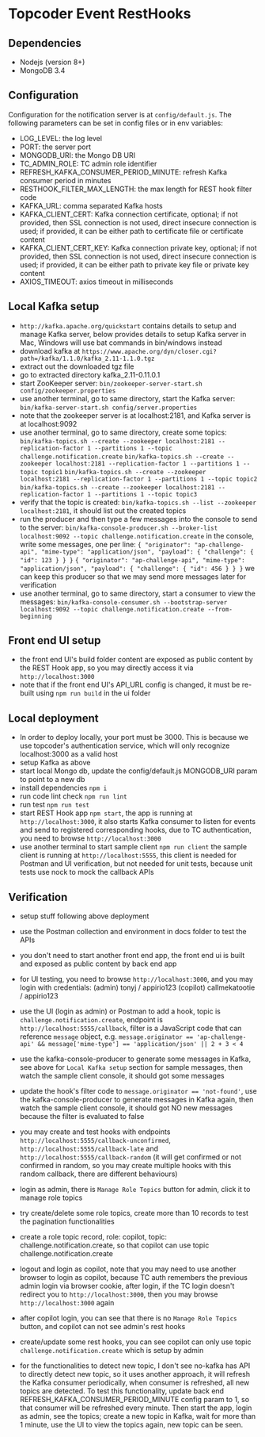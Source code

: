 # Topcoder Event RestHooks

## Dependencies

- Nodejs (version 8+)
- MongoDB 3.4

## Configuration

Configuration for the notification server is at `config/default.js`.
The following parameters can be set in config files or in env variables:

- LOG_LEVEL: the log level
- PORT: the server port
- MONGODB_URI: the Mongo DB URI
- TC_ADMIN_ROLE: TC admin role identifier
- REFRESH_KAFKA_CONSUMER_PERIOD_MINUTE: refresh Kafka consumer period in minutes
- RESTHOOK_FILTER_MAX_LENGTH: the max length for REST hook filter code
- KAFKA_URL: comma separated Kafka hosts
- KAFKA_CLIENT_CERT: Kafka connection certificate, optional;
    if not provided, then SSL connection is not used, direct insecure connection is used;
    if provided, it can be either path to certificate file or certificate content
- KAFKA_CLIENT_CERT_KEY: Kafka connection private key, optional;
    if not provided, then SSL connection is not used, direct insecure connection is used;
    if provided, it can be either path to private key file or private key content
- AXIOS_TIMEOUT: axios timeout in milliseconds

## Local Kafka setup

- `http://kafka.apache.org/quickstart` contains details to setup and manage Kafka server,
  below provides details to setup Kafka server in Mac, Windows will use bat commands in bin/windows instead
- download kafka at `https://www.apache.org/dyn/closer.cgi?path=/kafka/1.1.0/kafka_2.11-1.1.0.tgz`
- extract out the downloaded tgz file
- go to extracted directory kafka_2.11-0.11.0.1
- start ZooKeeper server:
  `bin/zookeeper-server-start.sh config/zookeeper.properties`
- use another terminal, go to same directory, start the Kafka server:
  `bin/kafka-server-start.sh config/server.properties`
- note that the zookeeper server is at localhost:2181, and Kafka server is at localhost:9092
- use another terminal, go to same directory, create some topics:
  `bin/kafka-topics.sh --create --zookeeper localhost:2181 --replication-factor 1 --partitions 1 --topic challenge.notification.create`
  `bin/kafka-topics.sh --create --zookeeper localhost:2181 --replication-factor 1 --partitions 1 --topic topic1`
  `bin/kafka-topics.sh --create --zookeeper localhost:2181 --replication-factor 1 --partitions 1 --topic topic2`
  `bin/kafka-topics.sh --create --zookeeper localhost:2181 --replication-factor 1 --partitions 1 --topic topic3`
- verify that the topic is created:
  `bin/kafka-topics.sh --list --zookeeper localhost:2181`,
  it should list out the created topics
- run the producer and then type a few messages into the console to send to the server:
  `bin/kafka-console-producer.sh --broker-list localhost:9092 --topic challenge.notification.create`
  in the console, write some messages, one per line:
  `{ "originator": "ap-challenge-api", "mime-type": "application/json", "payload": { "challenge": { "id": 123 } } }`
  `{ "originator": "ap-challenge-api", "mime-type": "application/json", "payload": { "challenge": { "id": 456 } } }`
  we can keep this producer so that we may send more messages later for verification
- use another terminal, go to same directory, start a consumer to view the messages:
  `bin/kafka-console-consumer.sh --bootstrap-server localhost:9092 --topic challenge.notification.create --from-beginning`

## Front end UI setup

- the front end UI's build folder content are exposed as public content by the REST Hook app, so you may directly access it
  via `http://localhost:3000`
- note that if the front end UI's API_URL config is changed, it must be re-built using `npm run build` in the ui folder

## Local deployment

- In order to deploy locally, your port must be 3000. This is because we use topcoder's authentication service, which will only recognize localhost:3000 as a valid host
- setup Kafka as above
- start local Mongo db, update the config/default.js MONGODB_URI param to point to a new db
- install dependencies `npm i`
- run code lint check `npm run lint`
- run test `npm run test`
- start REST Hook app `npm start`,
  the app is running at `http://localhost:3000`,
  it also starts Kafka consumer to listen for events and send to registered corresponding hooks,
  due to TC authentication, you need to browse `http://localhost:3000`
- use another terminal to start sample client `npm run client`
  the sample client is running at `http://localhost:5555`,
  this client is needed for Postman and UI verification, but not needed for unit tests, because unit tests use nock to mock the callback APIs

## Verification

- setup stuff following above deployment
- use the Postman collection and environment in docs folder to test the APIs
- you don't need to start another front end app, the front end ui is built and exposed as public content by back end app
- for UI testing, you need to browse `http://localhost:3000`, and you may login with credentials:
  (admin) tonyj / appirio123
  (copilot) callmekatootie / appirio123
- use the UI (login as admin) or Postman to add a hook,
  topic is `challenge.notification.create`,
  endpoint is `http://localhost:5555/callback`,
  filter is a JavaScript code that can reference `message` object,
  e.g. `message.originator == 'ap-challenge-api' && message['mime-type'] == 'application/json' || 2 + 3 < 4`
- use the kafka-console-producer to generate some messages in Kafka, see above for `Local Kafka setup` section
  for sample messages, then watch the sample client console, it should got some messages
- update the hook's filter code to `message.originator == 'not-found'`,
  use the kafka-console-producer to generate messages in Kafka again,
  then watch the sample client console, it should got NO new messages because the filter is evaluated to false
- you may create and test hooks with endpoints `http://localhost:5555/callback-unconfirmed`, `http://localhost:5555/callback-late`
  and `http://localhost:5555/callback-random` (it will get confirmed or not confirmed in random, so you may create multiple hooks
  with this random callback, there are different behaviours)

- login as admin, there is `Manage Role Topics` button for admin, click it to manage role topics
- try create/delete some role topics, create more than 10 records to test the pagination functionalities
- create a role topic record, role: copilot, topic: challenge.notification.create, so that copilot can use topic challenge.notification.create
- logout and login as copilot, note that you may need to use another browser to login as copilot, because TC auth remembers the previous admin login via browser cookie, after login, if the TC login doesn't redirect you to `http://localhost:3000`, then you may browse `http://localhost:3000` again
- after copilot login, you can see that there is no `Manage Role Topics` button, and copilot can not
  see admin's rest hooks
- create/update some rest hooks, you can see copilot can only use topic `challenge.notification.create` which is setup by admin
- for the functionalities to detect new topic, I don't see no-kafka has API to directly detect new topic, so it uses another approach, it will refresh the Kafka consumer periodically, when consumer is refreshed, all new topics are detected. To test this functionality, update back end REFRESH_KAFKA_CONSUMER_PERIOD_MINUTE config param to 1, so that consumer will be refreshed every minute. Then start the app, login as admin, see the topics; create a new topic in Kafka, wait for more than 1 minute, use the UI to view the topics again, new topic can be seen.
